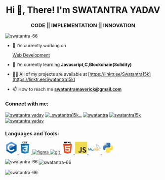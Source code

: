 <h1 align="center">Hi 👋, There! I'm SWATANTRA YADAV </></h1>
<h3 align="center">CODE || IMPLEMENTATION || INNOVATION</h3>

<p align="left"> <img src="https://komarev.com/ghpvc/?username=swatantra-66&label=Profile%20views&color=0e75b6&style=flat" alt="swatantra-66" /> </p>

- 🔭 I’m currently working on [<div> Web Development </div>](file:///C:/Users/User/Desktop/Swatantra/TestCase1.html)

- 🌱 I’m currently learning **Javascript,C,Blockchain(Solidity)**

- 👨‍💻 All of my projects are available at [https://linktr.ee/Swatantra15k](https://linktr.ee/Swatantra15k)

- 📫 How to reach me **swatantramaverick@gmail.com**

<h3 align="left">Connect with me:</h3>
<p align="left">
<a href="https://linkedin.com/in/swatantra yadav" target="blank"><img align="center" src="https://raw.githubusercontent.com/rahuldkjain/github-profile-readme-generator/master/src/images/icons/Social/linked-in-alt.svg" alt="swatantra yadav" height="30" width="40" /></a>
<a href="https://instagram.com/_swatantra15k._" target="blank"><img align="center" src="https://raw.githubusercontent.com/rahuldkjain/github-profile-readme-generator/master/src/images/icons/Social/instagram.svg" alt="_swatantra15k._" height="30" width="40" /></a>
<a href="https://www.youtube.com/c/swatantra" target="blank"><img align="center" src="https://raw.githubusercontent.com/rahuldkjain/github-profile-readme-generator/master/src/images/icons/Social/youtube.svg" alt="swatantra" height="30" width="40" /></a>
<a href="https://www.codechef.com/users/swatantra15k" target="blank"><img align="center" src="https://cdn.jsdelivr.net/npm/simple-icons@3.1.0/icons/codechef.svg" alt="swatantra15k" height="30" width="40" /></a>
<a href="https://www.leetcode.com/swatantra yadav" target="blank"><img align="center" src="https://raw.githubusercontent.com/rahuldkjain/github-profile-readme-generator/master/src/images/icons/Social/leet-code.svg" alt="swatantra yadav" height="30" width="40" /></a>
</p>

<h3 align="left">Languages and Tools:</h3>
<p align="left"> <a href="https://www.cprogramming.com/" target="_blank" rel="noreferrer"> <img src="https://raw.githubusercontent.com/devicons/devicon/master/icons/c/c-original.svg" alt="c" width="40" height="40"/> </a> <a href="https://www.w3schools.com/css/" target="_blank" rel="noreferrer"> <img src="https://raw.githubusercontent.com/devicons/devicon/master/icons/css3/css3-original-wordmark.svg" alt="css3" width="40" height="40"/> </a> <a href="https://www.figma.com/" target="_blank" rel="noreferrer"> <img src="https://www.vectorlogo.zone/logos/figma/figma-icon.svg" alt="figma" width="40" height="40"/> </a> <a href="https://git-scm.com/" target="_blank" rel="noreferrer"> <img src="https://www.vectorlogo.zone/logos/git-scm/git-scm-icon.svg" alt="git" width="40" height="40"/> </a> <a href="https://www.w3.org/html/" target="_blank" rel="noreferrer"> <img src="https://raw.githubusercontent.com/devicons/devicon/master/icons/html5/html5-original-wordmark.svg" alt="html5" width="40" height="40"/> </a> <a href="https://developer.mozilla.org/en-US/docs/Web/JavaScript" target="_blank" rel="noreferrer"> <img src="https://raw.githubusercontent.com/devicons/devicon/master/icons/javascript/javascript-original.svg" alt="javascript" width="40" height="40"/> </a> <a href="https://www.mysql.com/" target="_blank" rel="noreferrer"> <img src="https://raw.githubusercontent.com/devicons/devicon/master/icons/mysql/mysql-original-wordmark.svg" alt="mysql" width="40" height="40"/> </a> <a href="https://www.python.org" target="_blank" rel="noreferrer"> <img src="https://raw.githubusercontent.com/devicons/devicon/master/icons/python/python-original.svg" alt="python" width="40" height="40"/> </a> </p>

<p><img align="left" src="https://github-readme-stats.vercel.app/api/top-langs?username=swatantra-66&show_icons=true&locale=en&layout=compact" alt="swatantra-66" /></p>

<p>&nbsp;<img align="center" src="https://github-readme-stats.vercel.app/api?username=swatantra-66&show_icons=true&locale=en" alt="swatantra-66" /></p>

<p><img align="center" src="https://github-readme-streak-stats.herokuapp.com/?user=swatantra-66&" alt="swatantra-66" /></p>

